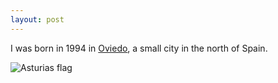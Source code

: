 ```yaml
---
layout: post
---
```


I was born in 1994 in [Oviedo](https://en.wikipedia.org/wiki/Oviedo), a small city in the north of Spain.

![Asturias flag](../../images/Asturias_flag.png)